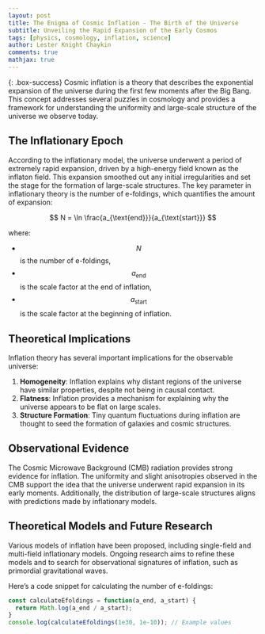```yaml
---
layout: post
title: The Enigma of Cosmic Inflation - The Birth of the Universe
subtitle: Unveiling the Rapid Expansion of the Early Cosmos
tags: [physics, cosmology, inflation, science]
author: Lester Knight Chaykin
comments: true
mathjax: true
---
```


{: .box-success}
Cosmic inflation is a theory that describes the exponential expansion of the universe during the first few moments after the Big Bang. This concept addresses several puzzles in cosmology and provides a framework for understanding the uniformity and large-scale structure of the universe we observe today.

## The Inflationary Epoch

According to the inflationary model, the universe underwent a period of extremely rapid expansion, driven by a high-energy field known as the inflaton field. This expansion smoothed out any initial irregularities and set the stage for the formation of large-scale structures. The key parameter in inflationary theory is the number of e-foldings, which quantifies the amount of expansion:

$$
N = \ln \frac{a_{\text{end}}}{a_{\text{start}}}
$$

where:
- $$N$$ is the number of e-foldings,
- $$a_{\text{end}}$$ is the scale factor at the end of inflation,
- $$a_{\text{start}}$$ is the scale factor at the beginning of inflation.

## Theoretical Implications

Inflation theory has several important implications for the observable universe:
1. **Homogeneity**: Inflation explains why distant regions of the universe have similar properties, despite not being in causal contact.
2. **Flatness**: Inflation provides a mechanism for explaining why the universe appears to be flat on large scales.
3. **Structure Formation**: Tiny quantum fluctuations during inflation are thought to seed the formation of galaxies and cosmic structures.

## Observational Evidence

The Cosmic Microwave Background (CMB) radiation provides strong evidence for inflation. The uniformity and slight anisotropies observed in the CMB support the idea that the universe underwent rapid expansion in its early moments. Additionally, the distribution of large-scale structures aligns with predictions made by inflationary models.

## Theoretical Models and Future Research

Various models of inflation have been proposed, including single-field and multi-field inflationary models. Ongoing research aims to refine these models and to search for observational signatures of inflation, such as primordial gravitational waves.

Here’s a code snippet for calculating the number of e-foldings:

```javascript
const calculateEfoldings = function(a_end, a_start) {
  return Math.log(a_end / a_start);
}
console.log(calculateEfoldings(1e30, 1e-10)); // Example values
```
